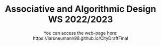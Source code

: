 <h1 align="center"> Associative and Algorithmic Design WS 2022/2023 </h1>
<p align="center"> You can access the web-page here: https://larsneumann98.github.io/CityDraftFinal </p>
